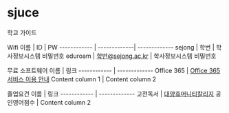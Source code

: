 # sjuce
학교 가이드

Wifi
이름 | ID | PW
------------ | -------------| -------------
sejong | 학번 | 학사정보시스템 비밀번호 
eduroam | 학번@sejong.ac.kr | 학사정보시스템 비밀번호 

무료 소프트웨어
이름 | 링크
------------ | -------------
Office 365 | [Office 365 서비스 이용 안내](http://o365.sejong.ac.kr/mysql/User/intro.jsp)
Content column 1 | Content column 2

졸업요건
이름 | 링크
------------ | -------------
고전독서 | [대양휴머니티칼리지](http://classic.sejong.ac.kr/)
공인영어점수 | Content column 2
